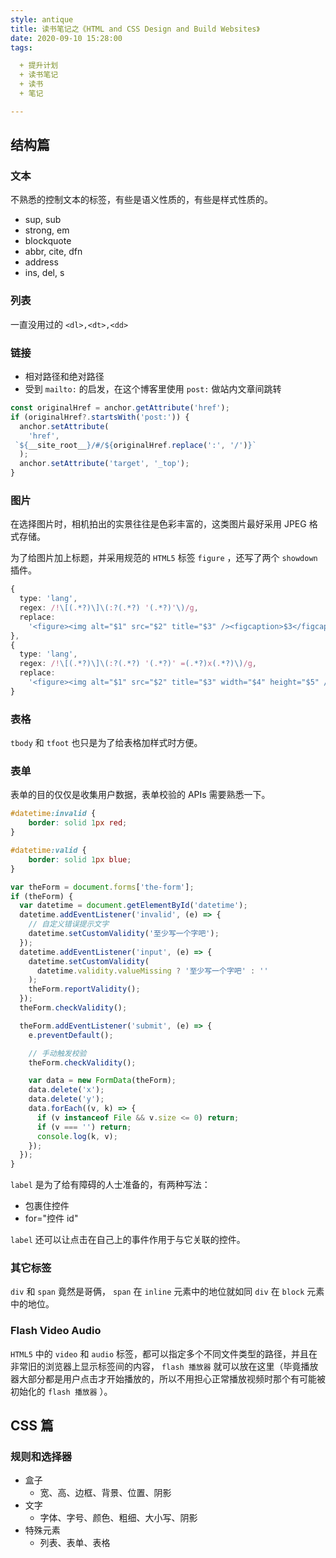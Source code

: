 ```yaml
---
style: antique
title: 读书笔记之《HTML and CSS Design and Build Websites》
date: 2020-09-10 15:28:00
tags:

  + 提升计划
  + 读书笔记
  + 读书
  + 笔记

---
```


## 结构篇

### 文本

不熟悉的控制文本的标签，有些是语义性质的，有些是样式性质的。

* sup, sub
* strong, em
* blockquote
* abbr, cite, dfn
* address
* ins, del, s

### 列表

一直没用过的 `<dl>,<dt>,<dd>`

### 链接

* 相对路径和绝对路径
* 受到 `mailto:` 的启发，在这个博客里使用 `post:` 做站内文章间跳转

``` typescript
const originalHref = anchor.getAttribute('href');
if (originalHref?.startsWith('post:')) {
  anchor.setAttribute(
    'href',
 `${__site_root__}/#/${originalHref.replace(':', '/')}`
  );
  anchor.setAttribute('target', '_top');
}
```

### 图片

在选择图片时，相机拍出的实景往往是色彩丰富的，这类图片最好采用 JPEG 格式存储。

为了给图片加上标题，并采用规范的 `HTML5` 标签 `figure` ，还写了两个 `showdown` 插件。

``` typescript
{
  type: 'lang',
  regex: /!\[(.*?)\]\(:?(.*?) '(.*?)'\)/g,
  replace:
    '<figure><img alt="$1" src="$2" title="$3" /><figcaption>$3</figcaption></figure>',
},
{
  type: 'lang',
  regex: /!\[(.*?)\]\(:?(.*?) '(.*?)' =(.*?)x(.*?)\)/g,
  replace:
    '<figure><img alt="$1" src="$2" title="$3" width="$4" height="$5" /><figcaption>$3</figcaption></figure>',
}
```

### 表格

`tbody` 和 `tfoot` 也只是为了给表格加样式时方便。

### 表单

表单的目的仅仅是收集用户数据，表单校验的 APIs 需要熟悉一下。

``` css
#datetime:invalid {
    border: solid 1px red;
}

#datetime:valid {
    border: solid 1px blue;
}
```

``` typescript
var theForm = document.forms['the-form'];
if (theForm) {
  var datetime = document.getElementById('datetime');
  datetime.addEventListener('invalid', (e) => {
    // 自定义错误提示文字
    datetime.setCustomValidity('至少写一个字吧');
  });
  datetime.addEventListener('input', (e) => {
    datetime.setCustomValidity(
      datetime.validity.valueMissing ? '至少写一个字吧' : ''
    );
    theForm.reportValidity();
  });
  theForm.checkValidity();

  theForm.addEventListener('submit', (e) => {
    e.preventDefault();

    // 手动触发校验
    theForm.checkValidity();

    var data = new FormData(theForm);
    data.delete('x');
    data.delete('y');
    data.forEach((v, k) => {
      if (v instanceof File && v.size <= 0) return;
      if (v === '') return;
      console.log(k, v);
    });
  });
}
```

`label` 是为了给有障碍的人士准备的，有两种写法：

* 包裹住控件
* for="控件 id"

`label` 还可以让点击在自己上的事件作用于与它关联的控件。

### 其它标签

`div` 和 `span` 竟然是哥俩， `span` 在 `inline` 元素中的地位就如同 `div` 在 `block` 元素中的地位。

### Flash Video Audio

`HTML5` 中的 `video` 和 `audio` 标签，都可以指定多个不同文件类型的路径，并且在非常旧的浏览器上显示标签间的内容， `flash 播放器` 就可以放在这里（毕竟播放器大部分都是用户点击才开始播放的，所以不用担心正常播放视频时那个有可能被初始化的 `flash 播放器` ）。

## CSS 篇

### 规则和选择器

* 盒子
    - 宽、高、边框、背景、位置、阴影
* 文字
    - 字体、字号、颜色、粗细、大小写、阴影
* 特殊元素
    - 列表、表单、表格
